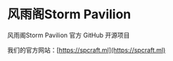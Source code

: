 # 风雨阁Storm Pavilion

风雨阁Storm Pavilion 官方 GitHub 开源项目

我们的官方网站：[https://spcraft.ml](https://spcraft.ml)  
